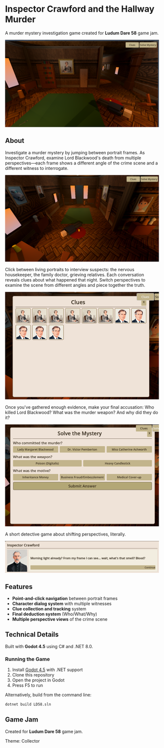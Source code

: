# Inspector Crawford and the Hallway Murder
A murder mystery investigation game created for **Ludum Dare 58** game jam.

![Screenshot](ScreenShots/Screenshot%202025-10-06%20145736.png)

## About

Investigate a murder mystery by jumping between portrait frames. As Inspector Crawford, examine Lord Blackwood's death from multiple perspectives—each frame shows a different angle of the crime scene and a different witness to interrogate.

![Investigation Scene](ScreenShots/Screenshot%202025-10-06%20150921.png)

Click between living portraits to interview suspects: the nervous housekeeper, the family doctor, grieving relatives. Each conversation reveals clues about what happened that night. Switch perspectives to examine the scene from different angles and piece together the truth.

![Clues](ScreenShots/Screenshot%202025-10-06%20150928.png)

Once you've gathered enough evidence, make your final accusation: Who killed Lord Blackwood? What was the murder weapon? And why did they do it?

![Final Deduction](ScreenShots/Screenshot%202025-10-06%20150934.png)

A short detective game about shifting perspectives, literally.

![Dialogs](ScreenShots/Screenshot%202025-10-06%20150437.png)

## Features

- **Point-and-click navigation** between portrait frames
- **Character dialog system** with multiple witnesses
- **Clue collection and tracking** system
- **Final deduction system** (Who/What/Why)
- **Multiple perspective views** of the crime scene

## Technical Details

Built with **Godot 4.5** using C# and .NET 8.0.

### Running the Game

1. Install [Godot 4.5](https://godotengine.org/download) with .NET support
2. Clone this repository
3. Open the project in Godot
4. Press F5 to run

Alternatively, build from the command line:
```bash
dotnet build LD58.sln
```

## Game Jam

Created for **Ludum Dare 58** game jam.

Theme: Collector
